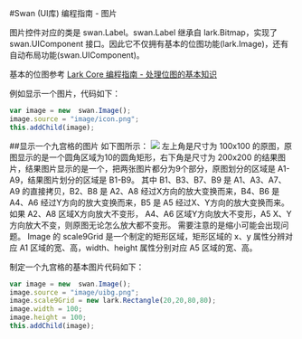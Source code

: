 #Swan (UI库) 编程指南 - 图片

图片控件对应的类是 swan.Label。swan.Label 继承自 lark.Bitmap，实现了 swan.UIComponent 接口。因此它不仅拥有基本的位图功能(lark.Image)，还有自动布局功能(swan.UIComponent)。

基本的位图参考 [Lark Core 编程指南 - 处理位图的基本知识](../core/12-0-bitmap.md)

例如显示一个图片，代码如下：

```  TypeScript
var image = new  swan.Image();
image.source = "image/icon.png";
this.addChild(image);
```

##显示一个九宫格的图片
如下图所示：
![](image/7-2-scale9Grid.jpg)
左上角是尺寸为 100x100 的原图，原图显示的是一个圆角区域为10的圆角矩形，右下角是尺寸为 200x200 的结果图片，结果图片显示的是一个，把两张图片都分为9个部分，原图划分的区域是 A1-A9，结果图片划分的区域是 B1-B9。
其中 B1、B3、B7、B9 是 A1、A3、A7、A9 的直接拷贝，B2、B8 是 A2、A8 经过X方向的放大变换而来，B4、B6 是 A4、A6 经过Y方向的放大变换而来，B5 是 A5 经过X、Y方向的放大变换而来。如果 A2、A8 区域X方向放大不变形， A4、A6 区域Y方向放大不变形，A5 X、Y方向放大不变，则原图无论怎么放大都不变形。
需要注意的是缩小可能会出现问题。
Image 的 scale9Grid 是一个制定的矩形区域，矩形区域的 x、y 属性分辨对应 A1 区域的宽、高，width、height 属性分别对应 A5 区域的宽、高。

制定一个九宫格的基本图片代码如下：

```  TypeScript
var image = new  swan.Image();
image.source = "image/uibg.png";
image.scale9Grid = new lark.Rectangle(20,20,80,80);
image.width = 100;
image.height = 100;
this.addChild(image);
```